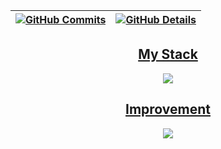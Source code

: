 



  

  
 | [![GitHub Commits](http://github-profile-summary-cards.vercel.app/api/cards/productive-time?username=isaac545454&theme=dracula&utcOffset=-3)](https://github.com/vn7n24fzkq/github-profile-summary-cards) | [![GitHub Details](http://github-profile-summary-cards.vercel.app/api/cards/profile-details?username=chariot27&theme=dracula)](https://github.com/vn7n24fzkq/github-profile-summary-cards) |  
 | ----------- | ----------- |


 
  <div align="center" >
<a href="https://skillicons.dev"   >
  
  <h2>My Stack</h2>
  
  <img src="https://skillicons.dev/icons?i=java,spring,mysql" />
  
  <h2>Improvement</h2>
  
  <img src="https://skillicons.dev/icons?i=cs,dotnet,c" />
  
</a>
  <br />

  </div>

 

 






 
  
  

  


